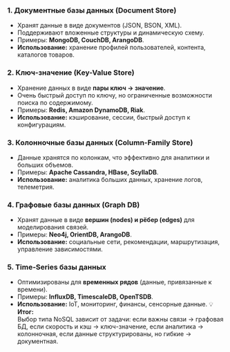 ### **1. Документные базы данных (Document Store)**
- Хранят данные в виде документов (JSON, BSON, XML).
- Поддерживают вложенные структуры и динамическую схему.
- Примеры: **MongoDB, CouchDB, ArangoDB**.
- **Использование:** хранение профилей пользователей, контента, каталогов товаров.
### **2. Ключ-значение (Key-Value Store)**
- Хранение данных в виде **пары ключ → значение**.
- Очень быстрый доступ по ключу, но ограниченные возможности поиска по содержимому.
- Примеры: **Redis, Amazon DynamoDB, Riak**.
- **Использование:** кэширование, сессии, быстрый доступ к конфигурациям.
### **3. Колонночные базы данных (Column-Family Store)**
- Данные хранятся по колонкам, что эффективно для аналитики и больших объемов.
- Примеры: **Apache Cassandra, HBase, ScyllaDB**.
- **Использование:** аналитика больших данных, хранение логов, телеметрия.
### **4. Графовые базы данных (Graph DB)**
- Хранят данные в виде **вершин (nodes) и рёбер (edges)** для моделирования связей.
- Примеры: **Neo4j, OrientDB, ArangoDB**.
- **Использование:** социальные сети, рекомендации, маршрутизация, управление зависимостями.
### **5. Time-Series базы данных**
- Оптимизированы для **временных рядов** (данные, привязанные к времени).
- Примеры: **InfluxDB, TimescaleDB, OpenTSDB**.
- **Использование:** IoT, мониторинг, финансы, сенсорные данные.
💡 **Итог:**  
Выбор типа NoSQL зависит от задачи: если важны связи → графовая БД, если скорость и кэш → ключ-значение, если аналитика → колонночная, если данные структурированы, но гибкие → документная.